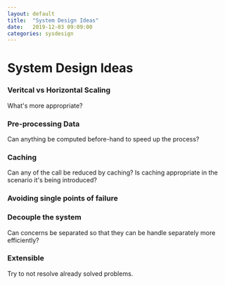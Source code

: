 ```yaml
---
layout: default
title:  "System Design Ideas"
date:   2019-12-03 09:09:00
categories: sysdesign
---
```


# System Design Ideas
### Veritcal vs Horizontal Scaling
What's more appropriate?

### Pre-processing Data
Can anything be computed before-hand to speed up the process?

### Caching
Can any of the call be reduced by caching? Is caching appropriate in the scenario it's being introduced?

### Avoiding single points of failure

### Decouple the system
Can concerns be separated so that they can be handle separately more efficiently?

### Extensible
Try to not resolve already solved problems.

